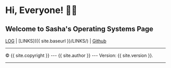 # Hi, Everyone! 🤩🙌
## Welcome to Sasha's Operating Systems Page
[LOG](https://cinvetsin.github.io/os222/TXT/mylog.txt) | [LINKS]({{ site.baseurl }}/LINKS/) | [Github](https://github.com/cinvetsin/os222/)
<hr>
&copy; {{ site.copyright }} --- {{ site.author }} --- Version: {{ site.version }}.
<hr>
